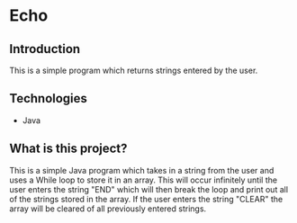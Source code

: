 # Echo

## Introduction
This is a simple program which returns strings entered by the user.

## Technologies
* Java

## What is this project?
This is a simple Java program which takes in a string from the user and uses a While loop to store it in an array. This will occur infinitely until the user enters the string "END" which will then break the loop and print out all of the strings stored in the array. If the user enters the string "CLEAR" the array will be cleared of all previously entered strings.
